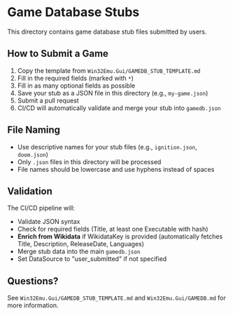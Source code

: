 # Game Database Stubs

This directory contains game database stub files submitted by users.

## How to Submit a Game

1. Copy the template from `Win32Emu.Gui/GAMEDB_STUB_TEMPLATE.md`
2. Fill in the required fields (marked with `*`)
3. Fill in as many optional fields as possible
4. Save your stub as a JSON file in this directory (e.g., `my-game.json`)
5. Submit a pull request
6. CI/CD will automatically validate and merge your stub into `gamedb.json`

## File Naming

- Use descriptive names for your stub files (e.g., `ignition.json`, `doom.json`)
- Only `.json` files in this directory will be processed
- File names should be lowercase and use hyphens instead of spaces

## Validation

The CI/CD pipeline will:
- Validate JSON syntax
- Check for required fields (Title, at least one Executable with hash)
- **Enrich from Wikidata** if WikidataKey is provided (automatically fetches Title, Description, ReleaseDate, Languages)
- Merge stub data into the main `gamedb.json`
- Set DataSource to "user_submitted" if not specified

## Questions?

See `Win32Emu.Gui/GAMEDB_STUB_TEMPLATE.md` and `Win32Emu.Gui/GAMEDB.md` for more information.
